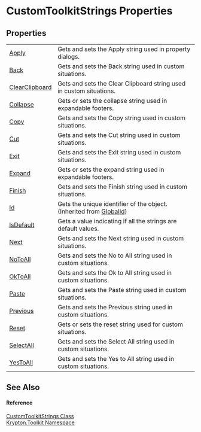 # CustomToolkitStrings Properties




## Properties
<table>
<tr>
<td><a href="ecee090f-fbb1-9640-c9ac-d875e676594a.md">Apply</a></td>
<td>Gets and sets the Apply string used in property dialogs.</td></tr>
<tr>
<td><a href="e8d1a110-16ee-945f-de3b-fec99aa56034.md">Back</a></td>
<td>Gets and sets the Back string used in custom situations.</td></tr>
<tr>
<td><a href="8614ef1f-2b63-427b-f9c4-65ce61e53f93.md">ClearClipboard</a></td>
<td>Gets and sets the Clear Clipboard string used in custom situations.</td></tr>
<tr>
<td><a href="19fc490a-a491-f3e8-3575-16e94c330217.md">Collapse</a></td>
<td>Gets or sets the collapse string used in expandable footers.</td></tr>
<tr>
<td><a href="5f2d36e8-fd9b-ba4c-7e1a-bfc54722f3de.md">Copy</a></td>
<td>Gets and sets the Copy string used in custom situations.</td></tr>
<tr>
<td><a href="34103b07-575c-86da-dc14-52e00a12e8e7.md">Cut</a></td>
<td>Gets and sets the Cut string used in custom situations.</td></tr>
<tr>
<td><a href="03d7e33c-2be8-edc1-f49d-20e6f8f15942.md">Exit</a></td>
<td>Gets and sets the Exit string used in custom situations.</td></tr>
<tr>
<td><a href="5b3576ea-af38-bd1e-743b-aba6e17081dc.md">Expand</a></td>
<td>Gets or sets the expand string used in expandable footers.</td></tr>
<tr>
<td><a href="ef533dda-b738-262f-1e9a-cd093a72e91a.md">Finish</a></td>
<td>Gets and sets the Finish string used in custom situations.</td></tr>
<tr>
<td><a href="71a6846f-bfb6-fb58-b361-6b43ae0583a8.md">Id</a></td>
<td>Gets the unique identifier of the object.<br />(Inherited from <a href="9ef2ca3a-e03e-8927-105a-2f9a6fbdf849.md">GlobalId</a>)</td></tr>
<tr>
<td><a href="670e4232-e920-6fb9-6765-c497fc0a936f.md">IsDefault</a></td>
<td>Gets a value indicating if all the strings are default values.</td></tr>
<tr>
<td><a href="9c67e8e8-ebf7-bf63-e8c9-26edc18e0ece.md">Next</a></td>
<td>Gets and sets the Next string used in custom situations.</td></tr>
<tr>
<td><a href="fbcb44b8-0622-9bdc-4d90-8d0815f3e104.md">NoToAll</a></td>
<td>Gets and sets the No to All string used in custom situations.</td></tr>
<tr>
<td><a href="23ae2259-cb49-2da7-89c9-ab7c68490adc.md">OkToAll</a></td>
<td>Gets and sets the Ok to All string used in custom situations.</td></tr>
<tr>
<td><a href="e435a1e4-b62a-a505-f9bc-ffd8320f8495.md">Paste</a></td>
<td>Gets and sets the Paste string used in custom situations.</td></tr>
<tr>
<td><a href="e24232f5-b928-be11-36f6-e82408206bdf.md">Previous</a></td>
<td>Gets and sets the Previous string used in custom situations.</td></tr>
<tr>
<td><a href="d46840a3-2c42-6b67-7e02-e8a7760cc28e.md">Reset</a></td>
<td>Gets or sets the reset string used for custom situations.</td></tr>
<tr>
<td><a href="f764856d-212b-0c4a-ed82-e41b07581bd3.md">SelectAll</a></td>
<td>Gets and sets the Select All string used in custom situations.</td></tr>
<tr>
<td><a href="c9c0ca46-c8c9-48bd-0e39-70bcdb2a58f1.md">YesToAll</a></td>
<td>Gets and sets the Yes to All string used in custom situations.</td></tr>
</table>

## See Also


#### Reference
<a href="6e688c10-4546-7802-1640-1574c46e3de8.md">CustomToolkitStrings Class</a>  
<a href="79d2eac2-21f4-54ff-7552-b20c33c30600.md">Krypton.Toolkit Namespace</a>  
